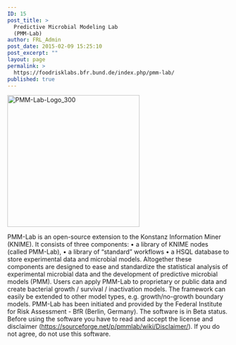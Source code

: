 ```yaml
---
ID: 15
post_title: >
  Predictive Microbial Modeling Lab
  (PMM-Lab)
author: FRL_Admin
post_date: 2015-02-09 15:25:10
post_excerpt: ""
layout: page
permalink: >
  https://foodrisklabs.bfr.bund.de/index.php/pmm-lab/
published: true
---
```

<img class="aligncenter size-full wp-image-1270" src="https://foodrisklabs.bfr.bund.de/wp-content/uploads/2015/02/PMM-Lab-Logo_3001.png" alt="PMM-Lab-Logo_300" width="300" height="300" />

PMM-Lab is an open-source extension to the Konstanz Information Miner (KNIME). It consists of three components:
• a library of KNIME nodes (called PMM-Lab),
• a library of “standard” workflows
• a HSQL database to store experimental data and microbial models.
Altogether these components are designed to ease and standardize the statistical analysis of experimental microbial data and the development of predictive microbial models (PMM). Users can apply PMM-Lab to proprietary or public data and create bacterial growth / survival / inactivation models. The framework can easily be extended to other model types, e.g. growth/no-growth boundary models. PMM-Lab has been initiated and provided by the Federal Institute for Risk Assessment - BfR (Berlin, Germany). The software is in Beta status. Before using the software you have to read and accept the license and disclaimer (<a href="https://sourceforge.net/p/pmmlab/wiki/Disclaimer/">https://sourceforge.net/p/pmmlab/wiki/Disclaimer/</a>). If you do not agree, do not use this software.